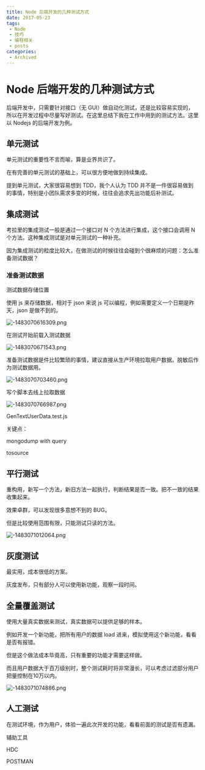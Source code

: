 ```yaml
---
title: Node 后端开发的几种测试方式
date: 2017-05-23
tags:
 - Node
 - 技巧
 - 编程相关
 - posts
categories: 
 - Archived
---
```

# Node 后端开发的几种测试方式



后端开发中，只需要针对接口（无 GUI）做自动化测试，还是比较容易实现的，所以在开发过程中尽量写好测试。在这里总结下我在工作中用到的测试方法。这里以 Nodejs 的后端开发为例。

## 单元测试

单元测试的重要性不言而喻，算是业界共识了。 

在有完善的单元测试的基础上，可以很方便地做到持续集成。 

提到单元测试，大家很容易想到 TDD，我个人认为 TDD 并不是一件很容易做到的事情，特别是小团队需求多变的时候，往往会追求先出功能后补测试。

## 集成测试

考拉里的集成测试一般是通过一个接口对 N 个方法进行集成，这个接口会调用 N 个方法。这种集成测试是对单元测试的一种补充。 

因为集成测试的粒度比较大，在做测试的时候往往会碰到个很麻烦的问题：怎么准备测试数据？

### 准备测试数据

测试数据存储位置 

使用 js 来存储数据，相对于 json 来说 js 可以编程，例如需要定义一个日期是昨天，json 是做不到的。

![-1483070616309.png](image/-1483070616309.png)

在测试开始前载入测试数据

![-1483070671543.png](image/-1483070671543.png)

准备测试数据是件比较繁琐的事情，建议直接从生产环境拉取用户数据。脱敏后作为测试数据用。

![-1483070703460.png](image/-1483070703460.png)

写个脚本去线上拉取数据

![-1483070766987.png](image/-1483070766987.png)

GenTextUserData.test.js 

关键点： 

mongodump with query 

tosource

## 平行测试

重构用，新写一个方法，新旧方法一起执行，判断结果是否一致。把不一致的结果收集起来。 

效果卓群，可以发现很多意想不到的 BUG。 

但是比较使用范围有限，只能测试只读的方法。

![-1483071012064.png](image/-1483071012064.png)

## 灰度测试

最实用，成本很低的方案。 

灰度发布，只有部分人可以使用新功能，观察一段时间。

## 全量覆盖测试

使用大量真实数据来测试，真实数据可以提供足够的样本。 

例如开发一个新功能，把所有用户的数据 load 进来，模拟使用这个新功能，看看是否有报错。 

但是这个做法成本毕竟高，只有重要的功能才需要这样做。 

而且用户数据大于百万级别时，整个测试耗时将非常漫长，可以考虑过滤部分用户把量控制在10万以内。

![-1483071074886.png](image/-1483071074886.png)

## 人工测试

在测试环境，作为用户，体验一遍此次开发的功能，看看前面的测试是否有遗漏。 

辅助工具 

HDC 

POSTMAN


